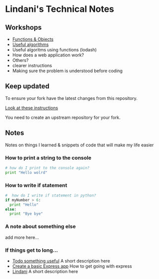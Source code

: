 # Lindani's Technical Notes

## Workshops

* [Functions & Objects](./workshops/functions_and_objects_slides.html)
* [Useful algorithms](./workshops/useful_algorithms.md)
* Useful algoritms using functions (lodash)
* How does a web application work?
* Others?
* clearer instructions 
* Making sure the problem is understood before coding


## Keep updated

To ensure your fork have the latest changes from this repository.

[Look at these instructions](https://help.github.com/articles/configuring-a-remote-for-a-fork/)

You need to create an upstream repository for your fork.

## Notes

Notes on things I learned & snippets of code that will make my life easier

### How to print a string to the console

```python
# how do I print to the console again?
print "Hello wolrd"
```
### How to write if statement

```python
#  how do I write if statement in python?
if myNumber > 6:
  print "Hello"
else:
  print "Bye bye"
```

### A note about something else
add more here...

### If things get to long...

* [Todo something useful](notes/my_file.md) A short description here
* [Create a basic Express app](notes/my_file.md) How to get going with express
* [Lindani](Lindani.md) A short description here

